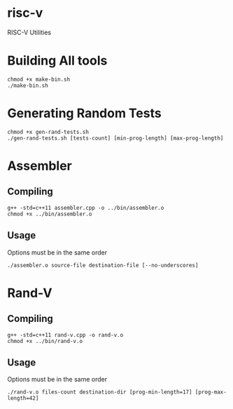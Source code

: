 # risc-v
RISC-V Utilities


# Building All tools

```
chmod +x make-bin.sh
./make-bin.sh
```

# Generating Random Tests
```
chmod +x gen-rand-tests.sh
./gen-rand-tests.sh [tests-count] [min-prog-length] [max-prog-length]
```

# Assembler

## Compiling
```
g++ -std=c++11 assembler.cpp -o ../bin/assembler.o
chmod +x ../bin/assembler.o
```
## Usage
Options must be in the same order
```
./assembler.o source-file destination-file [--no-underscores]
```
# Rand-V

## Compiling
```
g++ -std=c++11 rand-v.cpp -o rand-v.o
chmod +x ../bin/rand-v.o
```
## Usage
Options must be in the same order
```
./rand-v.o files-count destination-dir [prog-min-length=17] [prog-max-length=42]
```
